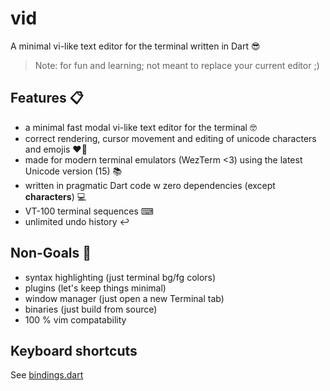# vid

A minimal vi-like text editor for the terminal written in Dart 😎
 
> Note: for fun and learning; not meant to replace your current editor ;)

## Features 📋

- a minimal fast modal vi-like text editor for the terminal 🤓
- correct rendering, cursor movement and editing of unicode characters and emojis ❤️‍🔥
- made for modern terminal emulators (WezTerm <3) using the latest Unicode version (15) 📚
- written in pragmatic Dart code w zero dependencies (except **characters**) 💻
- VT-100 terminal sequences ⌨
- unlimited undo history ↩️

## Non-Goals 🛑

- syntax highlighting (just terminal bg/fg colors)
- plugins (let's keep things minimal)
- window manager (just open a new Terminal tab)
- binaries (just build from source)
- 100 % vim compatability

## Keyboard shortcuts

See [bindings.dart](lib/bindings.dart)

